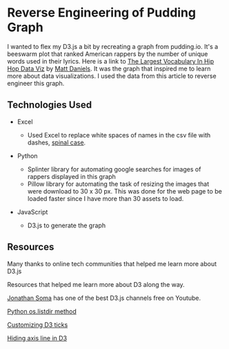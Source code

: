 # Reverse Engineering of Pudding Graph

I wanted to flex my D3.js a bit by recreating a graph from pudding.io. It's a beeswarm plot that ranked American rappers
by the number of unique words used in their lyrics. Here is a link to [The Largest Vocabulary In Hip Hop Data Viz](https://pudding.cool/projects/vocabulary/index.html) by [Matt Daniels](https://twitter.com/matthew_daniels). It was the graph that inspired me to learn more about data visualizations. I used the data from this article to reverse engineer this graph.

## Technologies Used

- Excel
  - Used Excel to replace white spaces of names in the csv file with dashes, [spinal case](https://stackoverflow.com/questions/11273282/whats-the-name-for-hyphen-separated-case).
  
- Python
  - Splinter library for automating google searches for images of rappers displayed in this graph
  - Pillow library for automating the task of resizing the images that were download to 30 x 30 px. This was done for the web page to be loaded faster since I have more than 30 assets to load.

- JavaScript
  - D3.js to generate the graph

## Resources

Many thanks to online tech communities that helped me learn more about D3.js

Resources that helped me learn more about D3 along the way.

[Jonathan Soma](https://www.youtube.com/watch?v=NTS7uXOxQeM&t=10s) has one of the best D3.js channels free on Youtube.

[Python os.listdir method](https://www.geeksforgeeks.org/python-os-listdir-method/#:~:text=listdir()%20method%20in%20python,working%20directory%20will%20be%20returned)

[Customizing D3 ticks](https://bl.ocks.org/wadefagen/ce5d308d8080130de10f21254273e30c)

[Hiding axis line in D3](https://github.com/d3/d3-axis/issues/48)
